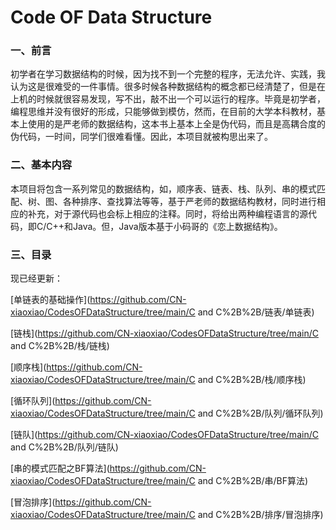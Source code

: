 # Code OF Data Structure

### 一、前言

​	初学者在学习数据结构的时候，因为找不到一个完整的程序，无法允许、实践，我认为这是很难受的一件事情。很多时候各种数据结构的概念都已经清楚了，但是在上机的时候就很容易发现，写不出，敲不出一个可以运行的程序。毕竟是初学者，编程思维并没有很好的形成，只能够做到模仿，然而，在目前的大学本科教材，基本上使用的是严老师的数据结构，这本书上基本上全是伪代码，而且是高耦合度的伪代码，一时间，同学们很难看懂。因此，本项目就被构思出来了。



### 二、基本内容

​	本项目将包含一系列常见的数据结构，如，顺序表、链表、栈、队列、串的模式匹配、树、图、各种排序、查找算法等等，基于严老师的数据结构教材，同时进行相应的补充，对于源代码也会标上相应的注释。同时，将给出两种编程语言的源代码，即C/C++和Java。但，Java版本基于小码哥的《恋上数据结构》。



### 三、目录

现已经更新：

[单链表的基础操作](https://github.com/CN-xiaoxiao/CodesOFDataStructure/tree/main/C and C%2B%2B/链表/单链表)

[链栈](https://github.com/CN-xiaoxiao/CodesOFDataStructure/tree/main/C and C%2B%2B/栈/链栈)

[顺序栈](https://github.com/CN-xiaoxiao/CodesOFDataStructure/tree/main/C and C%2B%2B/栈/顺序栈)

[循环队列](https://github.com/CN-xiaoxiao/CodesOFDataStructure/tree/main/C and C%2B%2B/队列/循环队列)

[链队](https://github.com/CN-xiaoxiao/CodesOFDataStructure/tree/main/C and C%2B%2B/队列/链队)

[串的模式匹配之BF算法](https://github.com/CN-xiaoxiao/CodesOFDataStructure/tree/main/C and C%2B%2B/串/BF算法)

[冒泡排序](https://github.com/CN-xiaoxiao/CodesOFDataStructure/tree/main/C and C%2B%2B/排序/冒泡排序)
